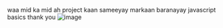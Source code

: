 waa mid ka mid ah project kaan sameeyay markaan baranayay javascript basics 
thank you 
![image](https://github.com/user-attachments/assets/534b7b16-5230-454e-9d34-33fb067cc654)

